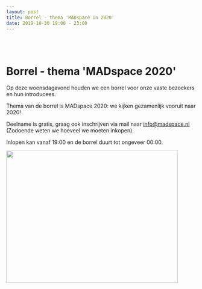 ```yaml
---
layout: post
title: Borrel - thema 'MADspace in 2020'
date: 2019-10-30 19:00 - 23:00
---
```

<BR/><BR/>

<h1>Borrel - thema 'MADspace 2020'</h1>

Op deze woensdagavond houden we een borrel voor onze vaste bezoekers en hun introducees. 

Thema van de borrel is MADspace 2020: we kijken gezamenlijk vooruit naar 2020!
 
Deelname is gratis, graag ook inschrijven via mail naar [info@madspace.nl](info@madspace.nl) (Zodoende weten we hoeveel we moeten inkopen). 

Inlopen kan vanaf 19:00 en de borrel duurt tot ongeveer 00:00. 

<img src='https://upload.wikimedia.org/wikipedia/commons/a/a8/Common_alcoholic_beverages.jpg' style='width:95%;height:350px' />

